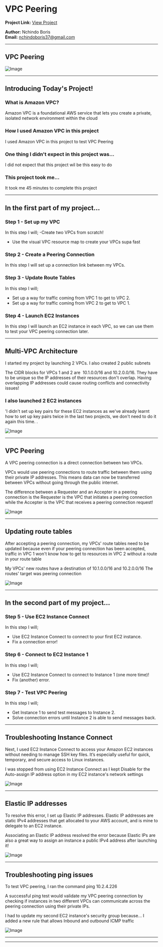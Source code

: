 # VPC Peering

**Project Link:** [View Project](http://learn.nextwork.org/projects/aws-networks-peering)

**Author:** Nchindo Boris  
**Email:** nchindoboris37@gmail.com

---

## VPC Peering

![Image](http://learn.nextwork.org/soothed_rose_serene_peach/uploads/aws-networks-peering_88727bef)

---

## Introducing Today's Project!

### What is Amazon VPC?

Amazon VPC is a foundational AWS service that lets you create a private, isolated network environment within the cloud

### How I used Amazon VPC in this project

I used Amazon VPC in this project to test VPC Peering



### One thing I didn't expect in this project was...

I did not expect that this project wil be this easy  to do

### This project took me...

It took me 45 minutes to complete this project

---

## In the first part of my project...

### Step 1 - Set up my VPC

In this step I will;
-Create two VPCs from scratch!
- Use the visual VPC resource map to create your VPCs supa fast 

### Step 2 - Create a Peering Connection

In this step I will set up a connection link between my VPCs.

### Step 3 - Update Route Tables

In this step I will;
- Set up a way for traffic coming from VPC 1 to get to VPC 2.
- Set up a way for traffic coming from VPC 2 to get to VPC 1.

### Step 4 - Launch EC2 Instances

In this step I will launch an EC2 instance in each VPC, so we can use them to test your VPC peering connection later.



---

## Multi-VPC Architecture

I started my project by launching 2 VPCs. I also created 2 public subnets

The CIDR blocks for VPCs 1 and 2 are  10.1.0.0/16 and 10.2.0.0/16. They have to be unique so the IP addresses of their resources don't overlap. Having overlapping IP addresses could cause routing conflicts and connectivity issues!

### I also launched 2 EC2 instances

'I didn't set up key pairs for these EC2 instances as   we've already learnt how to set up key pairs twice in the last two projects, we don't need to do it again this time. .

![Image](http://learn.nextwork.org/soothed_rose_serene_peach/uploads/aws-networks-peering_11111111)

---

## VPC Peering

A VPC peering connection is a direct connection between two VPCs.

VPCs would use peering connections to route traffic between them using their private IP addresses. This means data can now be transferred between VPCs without going through the public internet.

The difference between a Requester and an Accepter in a peering connection is the Requester is the VPC that initiates a peering connection while the Accepter is the VPC that receives a peering connection request!

![Image](http://learn.nextwork.org/soothed_rose_serene_peach/uploads/aws-networks-peering_1cbb1b88)

---

## Updating route tables

After accepting a peering connection, my VPCs' route tables need to be updated because even if your peering connection has been accepted, traffic in VPC 1 won't know how to get to resources in VPC 2 without a route in your route table

My VPCs' new routes have a destination of 10.1.0.0/16 and 10.2.0.0/16 The routes' target was peering connection

![Image](http://learn.nextwork.org/soothed_rose_serene_peach/uploads/aws-networks-peering_4a9e8014)

---

## In the second part of my project...

### Step 5 - Use EC2 Instance Connect

In this step I will;
- Use EC2 Instance Connect to connect to your first EC2 instance.
- Fix a connection error!

### Step 6 - Connect to EC2 Instance 1

In this step I will;
- Use EC2 Instance Connect to connect to Instance 1 (one more time)!
- Fix (another) error.

### Step 7 - Test VPC Peering

In this step I will;
- Get Instance 1 to send test messages to Instance 2.
- Solve connection errors until Instance 2 is able to send messages back.

---

## Troubleshooting Instance Connect

Next, I used EC2 Instance Connect to access your Amazon EC2 instances without needing to manage SSH key files. It’s especially useful for quick, temporary, and secure access to Linux instances.

I was stopped from using EC2 Instance Connect as I kept Disable for the Auto-assign IP address option in my EC2 instance's network settings 

![Image](http://learn.nextwork.org/soothed_rose_serene_peach/uploads/aws-networks-peering_7685490c)

---

## Elastic IP addresses

To resolve this error, I set up Elastic IP addresses. Elastic IP addresses are static IPv4 addresses that get allocated to your AWS account, and is mine to delegate to an EC2 instance.

Associating an Elastic IP address resolved the error because Elastic IPs are also a great way to assign an instance a public IPv4 address after launching it! 

![Image](http://learn.nextwork.org/soothed_rose_serene_peach/uploads/aws-networks-peering_45663498)

---

## Troubleshooting ping issues

To test VPC peering, I ran the command ping 10.2.4.226

A successful ping test would validate my VPC peering connection by checking if instances in two different VPCs can communicate across the peering connection using their private IPs.

I had to update my second EC2 instance's security group because... I added a new rule that allows Inbound and outbound ICMP traffic

![Image](http://learn.nextwork.org/soothed_rose_serene_peach/uploads/aws-networks-peering_7a29d352)

---

---

